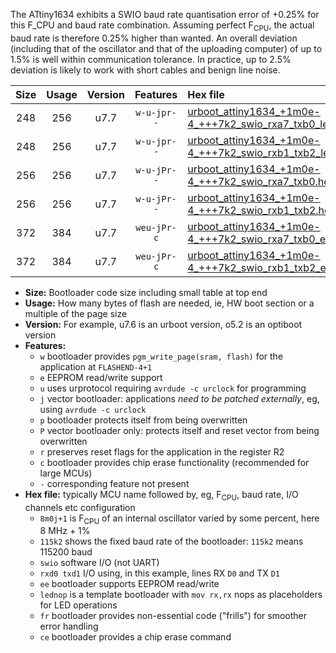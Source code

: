 The ATtiny1634 exhibits a SWIO baud rate quantisation error of +0.25% for this F_CPU and baud rate combination. Assuming perfect F<sub>CPU</sub>, the actual baud rate is therefore 0.25% higher than wanted. An overall deviation (including that of the oscillator and that of the uploading computer) of up to 1.5% is well within communication tolerance. In practice, up to 2.5% deviation is likely to work with short cables and benign line noise.

|Size|Usage|Version|Features|Hex file|
|:-:|:-:|:-:|:-:|:--|
|248|256|u7.7|`w-u-jpr--`|[urboot_attiny1634_+1m0e-4_+++7k2_swio_rxa7_txb0_lednop.hex](https://raw.githubusercontent.com/stefanrueger/urboot.hex/main/mcus/attiny1634/internal_oscillator/fcpu_+1m0e-4/br_+++7k2/urboot_attiny1634_+1m0e-4_+++7k2_swio_rxa7_txb0_lednop.hex)|
|248|256|u7.7|`w-u-jpr--`|[urboot_attiny1634_+1m0e-4_+++7k2_swio_rxb1_txb2_lednop.hex](https://raw.githubusercontent.com/stefanrueger/urboot.hex/main/mcus/attiny1634/internal_oscillator/fcpu_+1m0e-4/br_+++7k2/urboot_attiny1634_+1m0e-4_+++7k2_swio_rxb1_txb2_lednop.hex)|
|256|256|u7.7|`w-u-jPr--`|[urboot_attiny1634_+1m0e-4_+++7k2_swio_rxa7_txb0.hex](https://raw.githubusercontent.com/stefanrueger/urboot.hex/main/mcus/attiny1634/internal_oscillator/fcpu_+1m0e-4/br_+++7k2/urboot_attiny1634_+1m0e-4_+++7k2_swio_rxa7_txb0.hex)|
|256|256|u7.7|`w-u-jPr--`|[urboot_attiny1634_+1m0e-4_+++7k2_swio_rxb1_txb2.hex](https://raw.githubusercontent.com/stefanrueger/urboot.hex/main/mcus/attiny1634/internal_oscillator/fcpu_+1m0e-4/br_+++7k2/urboot_attiny1634_+1m0e-4_+++7k2_swio_rxb1_txb2.hex)|
|372|384|u7.7|`weu-jPr-c`|[urboot_attiny1634_+1m0e-4_+++7k2_swio_rxa7_txb0_ee_lednop_fr_ce.hex](https://raw.githubusercontent.com/stefanrueger/urboot.hex/main/mcus/attiny1634/internal_oscillator/fcpu_+1m0e-4/br_+++7k2/urboot_attiny1634_+1m0e-4_+++7k2_swio_rxa7_txb0_ee_lednop_fr_ce.hex)|
|372|384|u7.7|`weu-jPr-c`|[urboot_attiny1634_+1m0e-4_+++7k2_swio_rxb1_txb2_ee_lednop_fr_ce.hex](https://raw.githubusercontent.com/stefanrueger/urboot.hex/main/mcus/attiny1634/internal_oscillator/fcpu_+1m0e-4/br_+++7k2/urboot_attiny1634_+1m0e-4_+++7k2_swio_rxb1_txb2_ee_lednop_fr_ce.hex)|

- **Size:** Bootloader code size including small table at top end
- **Usage:** How many bytes of flash are needed, ie, HW boot section or a multiple of the page size
- **Version:** For example, u7.6 is an urboot version, o5.2 is an optiboot version
- **Features:**
  + `w` bootloader provides `pgm_write_page(sram, flash)` for the application at `FLASHEND-4+1`
  + `e` EEPROM read/write support
  + `u` uses urprotocol requiring `avrdude -c urclock` for programming
  + `j` vector bootloader: applications *need to be patched externally*, eg, using `avrdude -c urclock`
  + `p` bootloader protects itself from being overwritten
  + `P` vector bootloader only: protects itself and reset vector from being overwritten
  + `r` preserves reset flags for the application in the register R2
  + `c` bootloader provides chip erase functionality (recommended for large MCUs)
  + `-` corresponding feature not present
- **Hex file:** typically MCU name followed by, eg, F<sub>CPU</sub>, baud rate, I/O channels etc configuration
  + `8m0j+1` is F<sub>CPU</sub> of an internal oscillator varied by some percent, here 8 MHz + 1%
  + `115k2` shows the fixed baud rate of the bootloader: `115k2` means 115200 baud
  + `swio` software I/O (not UART)
  + `rxd0 txd1` I/O using, in this example, lines RX `D0` and TX `D1`
  + `ee` bootloader supports EEPROM read/write
  + `lednop` is a template bootloader with `mov rx,rx` nops as placeholders for LED operations
  + `fr` bootloader provides non-essential code ("frills") for smoother error handling
  + `ce` bootloader provides a chip erase command
